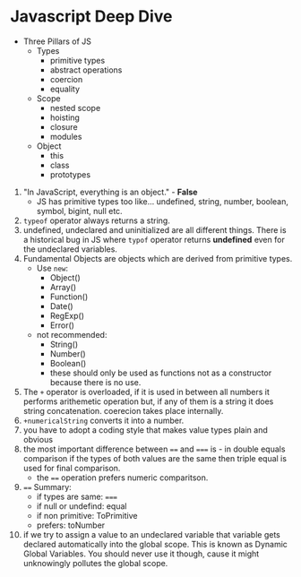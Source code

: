 # Javascript Deep Dive

- Three Pillars of JS
  - Types
    - primitive types
    - abstract operations
    - coercion
    - equality
  - Scope
    - nested scope
    - hoisting
    - closure
    - modules
  - Object
    - this
    - class
    - prototypes

1. "In JavaScript, everything is an object." - **False**
   - JS has primitive types too like... undefined, string, number, boolean, symbol, bigint, null etc.
2. `typeof` operator always returns a string.
3. undefined, undeclared and uninitialized are all different things. There is a historical bug in JS where `typof` operator returns **undefined** even for the undeclared variables.
4. Fundamental Objects are objects which are derived from primitive types.
   - Use `new`:
     - Object()
     - Array()
     - Function()
     - Date()
     - RegExp()
     - Error()
   - not recommended:
     - String()
     - Number()
     - Boolean()
     - these should only be used as functions not as a constructor because there is no use.
5. The `+` operator is overloaded, if it is used in between all numbers it performs arithemetic operation but, if any of them is a string it does string concatenation. coerecion takes place internally.
6. `+numericalString` converts it into a number.
7. you have to adopt a coding style that makes value types plain and obvious
8. the most important difference between `==` and `===` is - in double equals comparison if the types of both values are the same then triple equal is used for final comparison.
   - the `==` operation prefers numeric comparitson.
9. `==` Summary:
   - if types are same: `===`
   - if null or undefind: equal
   - if non primitive: ToPrimitive
   - prefers: toNumber
10. if we try to assign a value to an undeclared variable that variable gets declared automatically into the global scope. This is known as Dynamic Global Variables. You should never use it though, cause it might unknowingly pollutes the global scope.
